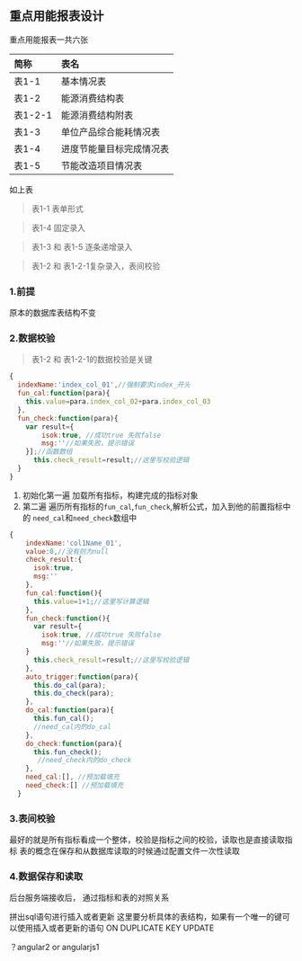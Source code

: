 ##  重点用能报表设计
重点用能报表一共六张

|简称|表名|
|:---|:----|
|表1-1|基本情况表|
|表1-2|能源消费结构表|
|表1-2-1|能源消费结构附表|
|表1-3|单位产品综合能耗情况表|
|表1-4|进度节能量目标完成情况表|
|表1-5|节能改造项目情况表|


如上表

> 表1-1 表单形式

> 表1-4 固定录入

> 表1-3 和 表1-5 逐条递增录入

> 表1-2 和 表1-2-1复杂录入，表间校验

### 1.前提

原本的数据库表结构不变

### 2.数据校验
> 表1-2 和 表1-2-1的数据校验是关键

```javascript
{
  indexName:'index_col_01',//强制要求index_开头
  fun_cal:function(para){
    this.value=para.index_col_02+para.index_col_03
  },
  fun_check:function(para){
    var result={
        isok:true, //成功true 失败false
        msg:''//如果失败，提示错误
    }];//函数数组
      this.check_result=result;//这里写校验逻辑
  }
}
```
1. 初始化第一遍
加载所有指标，构建完成的指标对象
2. 第二遍
遍历所有指标的`fun_cal`,`fun_check`,解析公式，加入到他的前置指标中的
`need_cal`和`need_check`数组中

```javascript
{
    indexName:'col1Name_01',
    value:0,//没有则为null
    check_result:{
      isok:true,
      msg:''
    },
    fun_cal:function(){
      this.value=1+1;//这里写计算逻辑
    },
    fun_check:function(){
      var result={
        isok:true, //成功true 失败false
        msg:''//如果失败，提示错误
    }
      this.check_result=result;//这里写校验逻辑
    },
    auto_trigger:function(para){
      this.do_cal(para);
      this.do_check(para);
    },
    do_cal:function(para){
      this.fun_cal();
      //need_cal内的do_cal
    },
    do_check:function(para){
      this.fun_check();
       //need_check内的do_check
    },
    need_cal:[], //预加载填充
    need_check:[] //预加载填充
  }
```
### 3.表间校验
最好的就是所有指标看成一个整体，校验是指标之间的校验，读取也是直接读取指标
表的概念在保存和从数据库读取的时候通过配置文件一次性读取

### 4.数据保存和读取
后台服务端接收后， 通过指标和表的对照关系

拼出sql语句进行插入或者更新
这里要分析具体的表结构，如果有一个唯一的键可以使用插入或者更新的语句
ON DUPLICATE KEY UPDATE

？angular2 or angularjs1